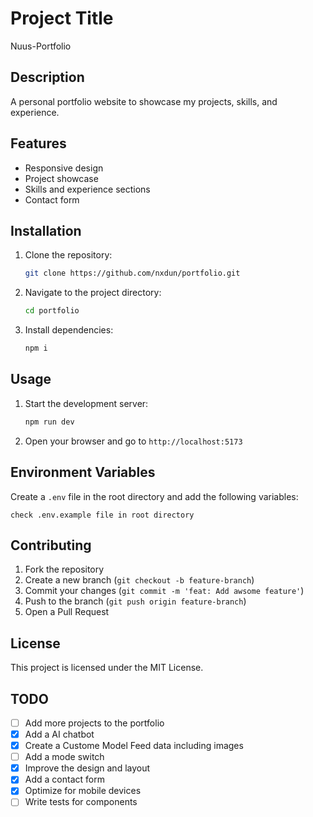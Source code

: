 # Project Title
Nuus-Portfolio

## Description
A personal portfolio website to showcase my projects, skills, and experience.

## Features
- Responsive design
- Project showcase
- Skills and experience sections
- Contact form

## Installation
1. Clone the repository:
    ```sh
    git clone https://github.com/nxdun/portfolio.git
    ```
2. Navigate to the project directory:
    ```sh
    cd portfolio
    ```
3. Install dependencies:
    ```sh
    npm i
    ```

## Usage
1. Start the development server:
    ```sh
    npm run dev
    ```
2. Open your browser and go to `http://localhost:5173`

## Environment Variables
Create a `.env` file in the root directory and add the following variables:
```
check .env.example file in root directory
```

## Contributing
1. Fork the repository
2. Create a new branch (`git checkout -b feature-branch`)
3. Commit your changes (`git commit -m 'feat: Add awsome feature'`)
4. Push to the branch (`git push origin feature-branch`)
5. Open a Pull Request

## License
This project is licensed under the MIT License.

## TODO
- [ ] Add more projects to the portfolio
- [x] Add a AI chatbot
- [x] Create a Custome Model Feed data including images
- [ ] Add a mode switch
- [x] Improve the design and layout
- [x] Add a contact form
- [x] Optimize for mobile devices
- [ ] Write tests for components
